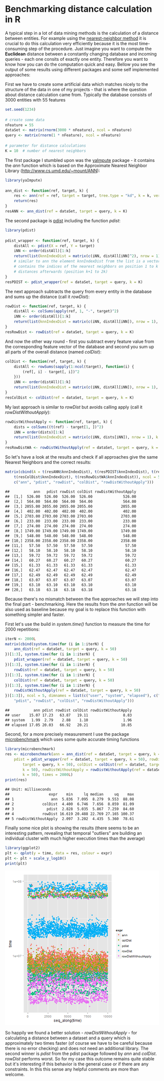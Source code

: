 Benchmarking distance calculation in R
========================================================

A typical step in a lot of data mining methods is the calculation of a distance  between entities. For example using the [nearest-neighbor method](http://en.wikipedia.org/wiki/K-nearest_neighbor_algorithm) it is crucial to do this calculation very efficiently because it is the most time-consuming step of the procedure. Just imagine you want to compute the **Euclidean** distance between a constantly changing database and incoming queries - each one consits of exactly one entity.  Therefore you want to know how you can do the computation quick and easy. Bellow you see the output of some results using different packages and some self implemented approaches: 

First we have to create some artificial data which matches nicely to the structure of the data in one of my projects - that is where the question about distance calculation came from. Typically the database consists of 3000 entities with 55 features


```r
set.seed(1234)

# create some data
nFeature = 55
dataSet <- matrix(rnorm(3000 * nFeature), ncol = nFeature)
query <- matrix(rnorm(1 * nFeature), ncol = nFeature)

# parameter for distance calculations
K = 10  # number of nearest neighbors
```


The first package I stumbled upon was the [yaImpute](http://cran.r-project.org/web/packages/yaImpute/index.html) package - it contains the *ann* function which is based on the Approximate Nearest Neighbor Library (http://www.cs.umd.edu/~mount/ANN):

```r
library(yaImpute)

ann_dist <- function(ref, target, k) {
    res <- ann(ref = ref, target = target, tree.type = "kd", k = k, verbose = FALSE)
    return(res)
}
resANN <- ann_dist(ref = dataSet, target = query, k = K)
```


The second package is [pdist](http://cran.r-project.org/web/packages/pdist/index.html) including the function *pdist*:

```r
library(pdist)

pdist_wrapper <- function(ref, target, k) {
    distAll <- pdist(X = ref, Y = target)
    iNN <- order(distAll)[1:k]
    return(list(knnIndexDist = matrix(c(iNN, distAll[iNN]^2), nrow = 1), k = k))
    # similar to ann the element knnIndexDist from the list is a vector which
    # contains the indices of the nearest neighbors on position 1 to k and all
    # distances afterwards (position k+1 to 2k)
}
resPDIST <- pdist_wrapper(ref = dataSet, target = query, k = K)
```


The next approach subtracts the query from every entity in the database and sums up the distance (call it *rowDist*):

```r
rowDist <- function(ref, target, k) {
    distAll <- colSums(apply(ref, 1, "-", target)^2)
    iNN <- order(distAll)[1:k]
    return(list(knnIndexDist = matrix(c(iNN, distAll[iNN]), nrow = 1), k = k))
}
resRowDist <- rowDist(ref = dataSet, target = query, k = K)
```


And now the other way round - first you subtract every feature value from the corresponding feature vector of the database and second you sum up all parts of the overall distance (named *colDist*):

```r
colDist <- function(ref, target, k) {
    distAll <- rowSums(sapply(1:ncol(target), function(i) {
        (ref[, i] - target[, i])^2
    }))
    iNN <- order(distAll)[1:k]
    return(list(knnIndexDist = matrix(c(iNN, distAll[iNN]), nrow = 1), k = k))
}
resColDist <- colDist(ref = dataSet, target = query, k = K)
```


My last approach is similar to *rowDist* but avoids calling apply (call it *rowDistWithoutApply*):

```r
rowDistWithoutApply <- function(ref, target, k) {
    dists = colSums((t(ref) - target[1, ])^2)
    iNN = order(dists)[1:k]
    return(list(knnIndexDist = matrix(c(iNN, dists[iNN]), nrow = 1), k = k))
}
resRowDistWA <- rowDistWithoutApply(ref = dataSet, target = query, k = K)
```


So let's have a look at the results and check if all approaches give the same Nearest Neighbors and the correct results:

```r
matrix(cbind(A = t(resANN$knnIndexDist), t(resPDIST$knnIndexDist), t(resRowDist$knnIndexDist), 
    t(resColDist$knnIndexDist), t(resRowDistWA$knnIndexDist)), ncol = 5, dimnames = list(NULL, 
    c("ann", "pdist", "rowDist", "colDist", "rowDistWithoutApply")))
```

```
##           ann   pdist rowDist colDist rowDistWithoutApply
##  [1,]  526.00  526.00  526.00  526.00              526.00
##  [2,]  564.00  564.00  564.00  564.00              564.00
##  [3,] 2055.00 2055.00 2055.00 2055.00             2055.00
##  [4,]  402.00  402.00  402.00  402.00              402.00
##  [5,] 2703.00 2703.00 2703.00 2703.00             2703.00
##  [6,]  233.00  233.00  233.00  233.00              233.00
##  [7,]  274.00  274.00  274.00  274.00              274.00
##  [8,] 1749.00 1749.00 1749.00 1749.00             1749.00
##  [9,]  548.00  548.00  548.00  548.00              548.00
## [10,] 2358.00 2358.00 2358.00 2358.00             2358.00
## [11,]   57.50   57.50   57.50   57.50               57.50
## [12,]   58.10   58.10   58.10   58.10               58.10
## [13,]   59.72   59.72   59.72   59.72               59.72
## [14,]   60.27   60.27   60.27   60.27               60.27
## [15,]   61.33   61.33   61.33   61.33               61.33
## [16,]   62.47   62.47   62.47   62.47               62.47
## [17,]   62.49   62.49   62.49   62.49               62.49
## [18,]   63.07   63.07   63.07   63.07               63.07
## [19,]   63.10   63.10   63.10   63.10               63.10
## [20,]   63.18   63.18   63.18   63.18               63.18
```


Because there's no mismatch between the five approaches we will step into the final part - benchmarking. Here the results from the *ann* function will be also used as baseline because my goal is to replace this function with something simpler and faster.

First let's use the build in *system.time()* function to measure the time for 2000 repetitions:

```r
iterN <- 2000L
matrix(cbind(system.time(for (i in 1:iterN) {
    ann_dist(ref = dataSet, target = query, k = 50)
})[1:3], system.time(for (i in 1:iterN) {
    pdist_wrapper(ref = dataSet, target = query, k = 50)
})[1:3], system.time(for (i in 1:iterN) {
    rowDist(ref = dataSet, target = query, k = 50)
})[1:3], system.time(for (i in 1:iterN) {
    colDist(ref = dataSet, target = query, k = 50)
})[1:3], system.time(for (i in 1:iterN) {
    rowDistWithoutApply(ref = dataSet, target = query, k = 50)
})[1:3]), ncol = 5, dimnames = list(c("user", "system", "elapsed"), c("ann", 
    "pdist", "rowDist", "colDist", "rowDistWithoutApply")))
```

```
##           ann pdist rowDist colDist rowDistWithoutApply
## user    15.07 17.23   63.87   19.11                8.83
## system   1.99  2.79    2.88    1.10                1.96
## elapsed 17.05 20.03   66.92   20.21               10.85
```

Second, for a more precisely measurement I use the package [microbenchmark](http://cran.r-project.org/web/packages/microbenchmark/index.html) which uses some quite accurate timing functions

```r
library(microbenchmark)
res <- microbenchmark(ann = ann_dist(ref = dataSet, target = query, k = 50), 
    pdist = pdist_wrapper(ref = dataSet, target = query, k = 50), rowDist = rowDist(ref = dataSet, 
        target = query, k = 50), colDist = colDist(ref = dataSet, target = query, 
        k = 50), rowDistWithoutApply = rowDistWithoutApply(ref = dataSet, target = query, 
        k = 50), times = 2000L)
print(res)
```

```
## Unit: milliseconds
##                  expr    min     lq median     uq    max
## 1                 ann  5.836  7.095  8.279  9.553  88.08
## 2             colDist  4.400  6.746  7.656  8.859  81.09
## 3               pdist  2.828  5.035  5.867  7.259  84.60
## 4             rowDist 16.619 20.488 22.769 27.165 100.37
## 5 rowDistWithoutApply  2.097  3.202  4.435  5.360  78.61
```


Finally some nice plot is showing the results (there seems to be an interesting pattern, revealing that temporal "outliers" are building an individual cluster with much higher execution times than the average)

```r
library(ggplot2)
plt <- qplot(y = time, data = res, colour = expr)
plt <- plt + scale_y_log10()
print(plt)
```

![plot of chunk unnamed-chunk-10](figure/unnamed-chunk-10.png) 

So happily we found a better solution - *rowDistWithoutApply* - for calculating a distance between a dataset and a query which is approximately two times faster (of course we have to be careful because there is no error checking) and does not need an additional library. The second winner is *pdist* from the pdist package followed by *ann* and *colDist*. *rowDist* performs worst.
So for my case this outcome remains quite stable but it's interesting if this behavior is the general case or if there are any constraints. In this this sense any helpful comments are more than welcome.

